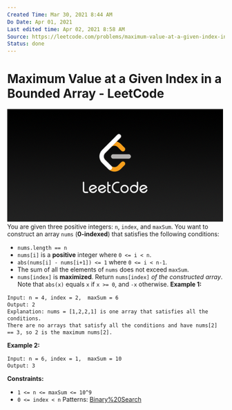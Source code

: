 ```yaml
---
Created Time: Mar 30, 2021 8:44 AM
Do Date: Apr 01, 2021
Last edited time: Apr 02, 2021 8:58 AM
Source: https://leetcode.com/problems/maximum-value-at-a-given-index-in-a-bounded-array/
Status: done
---
```


# Maximum Value at a Given Index in a Bounded Array - LeetCode

![LeetCode_Sharing.png](Maximum%20Value%20at%20a%20Given%20Index%20in%20a%20Bounded%20Array%20%200bd6c9ba25a34123927c6b746bb982b2/LeetCode_Sharing.png)
You are given three positive integers: `n`, `index`, and `maxSum`. You want to construct an array `nums` (**0-indexed**) that satisfies the following conditions:
- `nums.length == n`
- `nums[i]` is a **positive** integer where `0 <= i < n`.
- `abs(nums[i] - nums[i+1]) <= 1` where `0 <= i < n-1`.
- The sum of all the elements of `nums` does not exceed `maxSum`.
- `nums[index]` is **maximized**.
Return `nums[index]` *of the constructed array*.
Note that `abs(x)` equals `x` if `x >= 0`, and `-x` otherwise.
**Example 1:**
```
Input: n = 4, index = 2,  maxSum = 6
Output: 2
Explanation: nums = [1,2,2,1] is one array that satisfies all the conditions.
There are no arrays that satisfy all the conditions and have nums[2] == 3, so 2 is the maximum nums[2].
```
**Example 2:**
```
Input: n = 6, index = 1,  maxSum = 10
Output: 3
```
**Constraints:**
- `1 <= n <= maxSum <= 10^9`
- `0 <= index < n`
Patterns: [Binary%20Search](Binary%20Search.md)